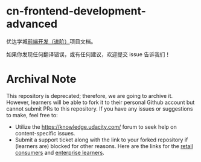 # cn-frontend-development-advanced


优达学城[前端开发（进阶）](https://cn.udacity.com/course/front-end-web-developer-nanodegree--nd001-cn-advanced)项目文档。

如果你发现任何翻译错误，或有任何建议，欢迎提交 issue 告诉我们！

 # Archival Note 
 This repository is deprecated; therefore, we are going to archive it. However, learners will be able to fork it to their personal Github account but cannot submit PRs to this repository. If you have any issues or suggestions to make, feel free to: 
- Utilize the https://knowledge.udacity.com/ forum to seek help on content-specific issues. 
- Submit a support ticket along with the link to your forked repository if (learners are) blocked for other reasons. Here are the links for the [retail consumers](https://udacity.zendesk.com/hc/en-us/requests/new) and [enterprise learners](https://udacityenterprise.zendesk.com/hc/en-us/requests/new?ticket_form_id=360000279131).